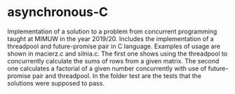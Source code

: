 # asynchronous-C
Implementation of a solution to a problem from concurrent programming taught at MIMUW in the year 2019/20. Includes the implementation of a threadpool and future-promise pair in C language. Examples of usage are shown in macierz.c and silnia.c. The first one shows using the threadpool to concurrently calculate the sums of rows from a given matrix. The second one calculates a factorial of a given number concurrently with use of future-promise pair and threadpool. In the folder test are the tests that the solutions were supposed to pass.
